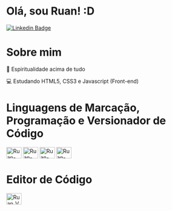 # Olá, sou Ruan! :D

[![Linkedin Badge](https://img.shields.io/badge/-LinkedIn-blue?style=flat-square&logo=Linkedin&logoColor=white&link=https://www.linkedin.com/in/ruan-silva-gaspar-a13a89226/)](https://www.linkedin.com/in/ruan-silva-gaspar-a13a89226/)

# Sobre mim

🙏 Espiritualidade acima de tudo

💻 Estudando HTML5, CSS3 e Javascript (Front-end)
<br>

# Linguagens de Marcação, Programação e Versionador de Código

<div style: "dipslay: inline-block;">
<img align="center" alt="Ruan-HTML" height="30" width="40" src="https://cdn.jsdelivr.net/gh/devicons/devicon/icons/html5/html5-original.svg" />
<img align="center" alt="Ruan-CSS" height="30" width="40" src="https://cdn.jsdelivr.net/gh/devicons/devicon/icons/css3/css3-original.svg" />
<img align="center" alt="Ruan-CSS" height="30" width="40" src="https://cdn.jsdelivr.net/gh/devicons/devicon/icons/javascript/javascript-plain.svg" />
<img align="center" alt="Ruan-CSS" height="30" width="40" src="https://cdn.jsdelivr.net/gh/devicons/devicon/icons/git/git-original.svg" />
</div>

# Editor de Código

<img height="30" width="40" src="https://cdn.jsdelivr.net/gh/devicons/devicon/icons/vscode/vscode-original.svg" alt="Ruan_VSCode" />



